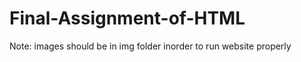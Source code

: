 # Final-Assignment-of-HTML    
  Note: images should be in img folder inorder to run website properly
